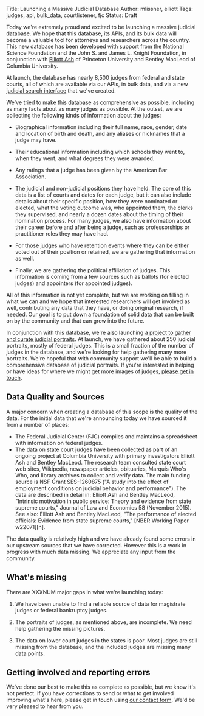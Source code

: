 Title: Launching a Massive Judicial Database
Author: mlissner, elliott
Tags: judges, api, bulk_data, courtlistener, fjc
Status: Draft


Today we're extremely proud and excited to be launching a massive judicial database. We hope that this database, its APIs, and its bulk data will become a valuable tool for attorneys and researchers across the country. This new database has been developed with support from the National Science Foundation and the John S. and James L. Knight Foundation, in conjunction with [Elliott Ash][e] of Princeton University and Bentley MacLeod of Columbia University.

At launch, the database has nearly 8,500 judges from federal and state courts, all of which are available via our APIs, in bulk data, and via a new [judicial search interface][1] that we've created.

We've tried to make this database as comprehensive as possible, including as many facts about as many judges as possible. At the outset, we are collecting the following kinds of information about the judges:

 - Biographical information including their full name, race, gender, date and location of birth and death, and any aliases or nicknames that a judge may have.

 - Their educational information including which schools they went to, when they went, and what degrees they were awarded.

 - Any ratings that a judge has been given by the American Bar Association.

 - The judicial and non-judicial positions they have held. The core of this data is a list of courts and dates for each judge, but it can also include details about their specific position, how they were nominated or elected, what the voting outcome was, who appointed them, the clerks they supervised, and nearly a dozen dates about the timing of their nomination process. For many judges, we also have information about their career before and after being a judge, such as professorships or practitioner roles they may have had.

 - For those judges who have retention events where they can be either voted out of their position or retained, we are gathering that information as well.

 - Finally, we are gathering the political affiliation of judges. This information is coming from a few sources such as ballots (for elected judges) and appointers (for appointed judges).

All of this information is not yet complete, but we are working on filling in what we can and we hope that interested researchers will get involved as well, contributing any data that they have, or doing original research, if needed. Our goal is to put down a foundation of solid data that can be built on by the community and that can grow into the future.

In conjunction with this database, we're also launching [a project to gather and curate judicial portraits][pics]. At launch, we have gathered about 250 judicial portraits, mostly of federal judges. This is a small fraction of the number of judges in the database,  and we're looking for help gathering many more portraits. We're hopeful that with community support we'll be able to build a comprehensive database of judicial portraits. If you're interested in helping or have ideas for where we might get more images of judges, [please get in touch][contact].


## Data Quality and Sources

A major concern when creating a database of this scope is the quality of the data. For the initial data that we're announcing today we have sourced it from a number of places:

 - The Federal Judicial Center (FJC) compiles and maintains a spreadsheet with information on federal judges.
 - The data on state court judges have been collected as part of an ongoing project at Columbia University with primary investigators Elliott Ash and Bentley MacLeod. The research team consulted state court web sites, Wikipedia, newspaper articles, obituaries, Marquis Who's Who, and library archives to collect and verify data. The main funding source is NSF Grant SES-1260875 ("A study into the effect of employment conditions on judicial behavior and performance"). The data are described in detail in: Elliott Ash and Bentley MacLeod, "Intrinsic motivation in public service: Theory and evidence from state supreme courts," Journal of Law and Economics 58 (November 2015). See also: Elliott Ash and Bentley MacLeod, "The performance of elected officials: Evidence from state supreme courts," [NBER Working Paper w22071][n].

The data quality is relatively high and we have already found some errors in our upstream sources that we have corrected. However this is a work in progress with much data missing. We appreciate any input from the community.

## What's missing

There are XXXNUM major gaps in what we're launching today:

1. We have been unable to find a reliable source of data for magistrate judges or federal bankruptcy judges.

1. The portraits of judges, as mentioned above, are incomplete. We need help gathering the missing pictures.

1. The data on lower court judges in the states is poor. Most judges are still missing from the database, and the included judges are missing many data points.


## Getting involved and reporting errors

We've done our best to make this as complete as possible, but we know it's not perfect. If you have corrections to send or what to get involved improving what's here, please get in touch using [our contact form][contact]. We'd be very pleased to hear from you.


[1]: https://www.courtlistener.com/?type=p
[pics]: https://github.com/freelawproject/judge-pics/
[contact]: https://free.law/contact/
[e]: https://www.elliottash.com
[b]: https://www.nber.org/papers/w22071
